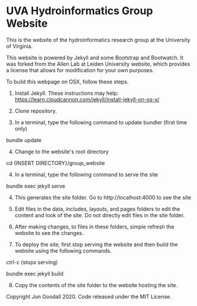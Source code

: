 # UVA Hydroinformatics Group Website

This is the website of the hydroinformatics research group at the University of Virginia.

This website is powered by Jekyll and some Bootstrap and Bootwatch. It was forked from the <a herf="http://www.allanlab.org/"> Allen Lab at Leiden University</a> website, which provides a license that allows for modification for your own purposes.

To build this webpage on OSX, follow these steps.

1. Install Jekyll. These instructions may help: https://learn.cloudcannon.com/jekyll/install-jekyll-on-os-x/

2. Clone repository.

3. In a terminal, type the following command to update bundler (first time only)

bundle update

4. Change to the website's root directory

cd {INSERT DIRECTORY}/group_website

4. In a terminal, type the following command to serve the site

bundle exec jekyll serve

4. This generates the <underscore>site folder. Go to http://localhost:4000 to see the site

5. Edit files in the <underscore>data, <underscore>includes, <underscore>layouts, and <underscore>pages folders to edit the content and look of the site. Do not directly edit files in the <underscore>site folder.

6. After making changes, to files in these folders, simple refresh the website to see the changes.

7. To deploy the site, first stop serving the website and then build the website using the following commands.

ctrl-c (stops serving)

bundle exec jekyll build

8. Copy the contents of the <underscore>site folder to the website hosting the site.


Copyright Jon Goodall 2020. Code released under the MIT License.
